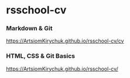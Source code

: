 # rsschool-cv


### Markdown & Git
https://ArtsiomKirychuk.github.io/rsschool-cv/cv

### HTML, CSS & Git Basics
https://ArtsiomKirychuk.github.io/rsschool-cv/
